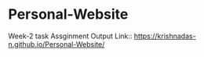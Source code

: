 # Personal-Website
Week-2 task Assginment
Output Link:: https://krishnadas-n.github.io/Personal-Website/

